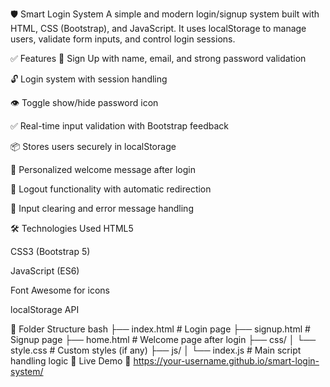 
🛡️ Smart Login System
A simple and modern login/signup system built with HTML, CSS (Bootstrap), and JavaScript.
It uses localStorage to manage users, validate form inputs, and control login sessions.

✅ Features
🔐 Sign Up with name, email, and strong password validation

🔓 Login system with session handling

👁️ Toggle show/hide password icon

✅ Real-time input validation with Bootstrap feedback

📦 Stores users securely in localStorage

🧠 Personalized welcome message after login

🚪 Logout functionality with automatic redirection

🧼 Input clearing and error message handling

🛠️ Technologies Used
HTML5

CSS3 (Bootstrap 5)

JavaScript (ES6)

Font Awesome for icons

localStorage API

📁 Folder Structure
bash
├── index.html          # Login page
├── signup.html         # Signup page
├── home.html           # Welcome page after login
├── css/
│   └── style.css       # Custom styles (if any)
├── js/
│   └── index.js        # Main script handling logic
🚀 Live Demo
🔗 https://your-username.github.io/smart-login-system/
